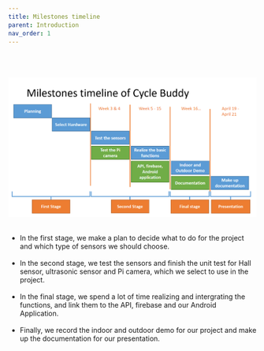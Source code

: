 ```yaml
---
title: Milestones timeline
parent: Introduction 
nav_order: 1
---
```


<p align="center">
    <br><br><br>
    <img src="../images/Milestones_timeline.png" alt="Logo" >
    <br><br>
    </a>
</p>

* In the first stage, we make a plan to decide what to do for the project and which type of sensors we should choose. <br><br>
* In the second stage, we test the sensors and finish the unit test for Hall sensor, ultrasonic sensor and Pi camera, which we select to use in the project. <br><br>
* In the final stage, we spend a lot of time realizing and intergrating the functions, and link them to the API, firebase and our Android Application. <br><br>
* Finally, we record the indoor and outdoor demo for our project and make up the documentation for our presentation. <br><br>
